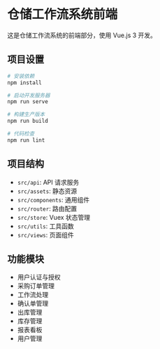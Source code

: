 # 仓储工作流系统前端

这是仓储工作流系统的前端部分，使用 Vue.js 3 开发。

## 项目设置

```bash
# 安装依赖
npm install

# 启动开发服务器
npm run serve

# 构建生产版本
npm run build

# 代码检查
npm run lint
```

## 项目结构

- `src/api`: API 请求服务
- `src/assets`: 静态资源
- `src/components`: 通用组件
- `src/router`: 路由配置
- `src/store`: Vuex 状态管理
- `src/utils`: 工具函数
- `src/views`: 页面组件

## 功能模块

- 用户认证与授权
- 采购订单管理
- 工作流处理
- 确认单管理
- 出库管理
- 库存管理
- 报表看板
- 用户管理
